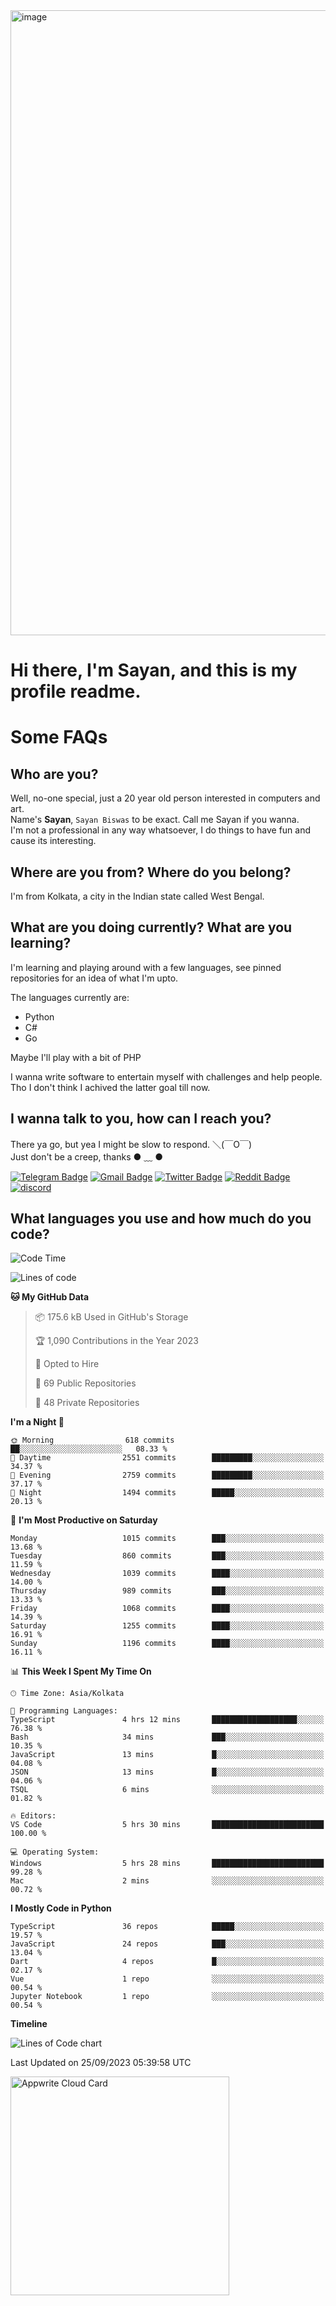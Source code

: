 <img src="https://github.com/Dank-del/Dank-del/assets/63096193/045e227e-4ef3-4c82-82b9-d22540fc40f7" alt="image" width="1000"/>


# **Hi there, I'm Sayan, and this is my profile readme.**
<!--  [![Profile views](https://gpvc.arturio.dev/dank-del)](https://github.com/dank-del) -->
# Some FAQs

## **Who are you?**

Well, no-one special, just a 20 year old person interested in computers and art. \
Name's **Sayan**, `Sayan Biswas` to be exact. Call me Sayan if you wanna. \
I'm not a professional in any way whatsoever, I do things to have fun and cause its interesting.

## **Where are you from? Where do you belong?**

I'm from Kolkata, a city in the Indian state called West Bengal.

## **What are you doing currently? What are you learning?**

I'm learning and playing around with a few languages, see pinned repositories for an idea of what I'm upto.

The languages currently are:

- Python
- C#
- Go

Maybe I'll play with a bit of PHP

I wanna write software to entertain myself with challenges and help people. \
Tho I don't think I achived the latter goal till now.

<!--## **Eww, I see a weeb profile.**

Can't help it, it's the best way to hide my face on this account
> Why do people hate weebs .-.

## **Cool, what more interests you?**

My interests are quite, weird. They're scattered all over the place. \
I've been fascinated by music and have studied it since the age of 6, I've performed on stage and on air but yeah now I've been away from that. I specialize in key instruments. \
Another thing that interests me is Media Production, aka, working with audio, video and broadcasting media.

> I just like art in general. also feeds the reason of me being obsessed with Japanese drawings (⋟ ﹏ ⋞)-->

## **I wanna talk to you, how can I reach you?**

There ya go, but yea I might be slow to respond. ＼(￣O￣) \
Just don't be a creep, thanks ● ﹏ ●

[![Telegram Badge](https://img.shields.io/badge/-dank_as_fuck-1ca0f1?style=flat-square&logo=telegram&logoColor=white&link=https://t.me/dank_as_fuck)](https://t.me/dank_as_fuck)
[![Gmail Badge](https://img.shields.io/badge/-sayan@asia.com-c14438?style=flat-square&logo=Gmail&logoColor=white&link=mailto:sayan@asia.com)](mailto:sayan@asia.com)
[![Twitter Badge](https://img.shields.io/twitter/follow/TheDankDel?style=social)](https://twitter.com/TheDankDel)
[![Reddit Badge](https://img.shields.io/reddit/user-karma/combined/dank_as_fuck_?style=social)](https://www.reddit.com/user/dank_as_fuck_/)
[![discord](https://discord-md-badge.vercel.app/api/shield/506536929152466945?style=social)](https://discordapp.com/users/506536929152466945)

## **What languages you use and how much do you code?**

<!--START_SECTION:waka-->
![Code Time](http://img.shields.io/badge/Code%20Time-1%2C216%20hrs%208%20mins-blue)

![Lines of code](https://img.shields.io/badge/From%20Hello%20World%20I%27ve%20Written-5.8%20million%20lines%20of%20code-blue)

**🐱 My GitHub Data** 

> 📦 175.6 kB Used in GitHub's Storage 
 > 
> 🏆 1,090 Contributions in the Year 2023
 > 
> 💼 Opted to Hire
 > 
> 📜 69 Public Repositories 
 > 
> 🔑 48 Private Repositories 
 > 
**I'm a Night 🦉** 

```text
🌞 Morning                618 commits         ██░░░░░░░░░░░░░░░░░░░░░░░   08.33 % 
🌆 Daytime                2551 commits        █████████░░░░░░░░░░░░░░░░   34.37 % 
🌃 Evening                2759 commits        █████████░░░░░░░░░░░░░░░░   37.17 % 
🌙 Night                  1494 commits        █████░░░░░░░░░░░░░░░░░░░░   20.13 % 
```
📅 **I'm Most Productive on Saturday** 

```text
Monday                   1015 commits        ███░░░░░░░░░░░░░░░░░░░░░░   13.68 % 
Tuesday                  860 commits         ███░░░░░░░░░░░░░░░░░░░░░░   11.59 % 
Wednesday                1039 commits        ████░░░░░░░░░░░░░░░░░░░░░   14.00 % 
Thursday                 989 commits         ███░░░░░░░░░░░░░░░░░░░░░░   13.33 % 
Friday                   1068 commits        ████░░░░░░░░░░░░░░░░░░░░░   14.39 % 
Saturday                 1255 commits        ████░░░░░░░░░░░░░░░░░░░░░   16.91 % 
Sunday                   1196 commits        ████░░░░░░░░░░░░░░░░░░░░░   16.11 % 
```


📊 **This Week I Spent My Time On** 

```text
🕑︎ Time Zone: Asia/Kolkata

💬 Programming Languages: 
TypeScript               4 hrs 12 mins       ███████████████████░░░░░░   76.38 % 
Bash                     34 mins             ███░░░░░░░░░░░░░░░░░░░░░░   10.35 % 
JavaScript               13 mins             █░░░░░░░░░░░░░░░░░░░░░░░░   04.08 % 
JSON                     13 mins             █░░░░░░░░░░░░░░░░░░░░░░░░   04.06 % 
TSQL                     6 mins              ░░░░░░░░░░░░░░░░░░░░░░░░░   01.82 % 

🔥 Editors: 
VS Code                  5 hrs 30 mins       █████████████████████████   100.00 % 

💻 Operating System: 
Windows                  5 hrs 28 mins       █████████████████████████   99.28 % 
Mac                      2 mins              ░░░░░░░░░░░░░░░░░░░░░░░░░   00.72 % 
```

**I Mostly Code in Python** 

```text
TypeScript               36 repos            █████░░░░░░░░░░░░░░░░░░░░   19.57 % 
JavaScript               24 repos            ███░░░░░░░░░░░░░░░░░░░░░░   13.04 % 
Dart                     4 repos             █░░░░░░░░░░░░░░░░░░░░░░░░   02.17 % 
Vue                      1 repo              ░░░░░░░░░░░░░░░░░░░░░░░░░   00.54 % 
Jupyter Notebook         1 repo              ░░░░░░░░░░░░░░░░░░░░░░░░░   00.54 % 
```



**Timeline**

![Lines of Code chart](https://raw.githubusercontent.com/Dank-del/Dank-del/main/assets/bar_graph.png)


 Last Updated on 25/09/2023 05:39:58 UTC
<!--END_SECTION:waka-->

<!--## **Can I stalk your spotify?**

Um sure.

![OwO Spotify](https://spotify-recently-played-readme.vercel.app/api?user=31fdrsslnr7nvq4ytqwtw7c4rxfm&count=5)-->

<a href="https://cloud.appwrite.io/card/64773257171d49803c27">
	<img width="350" src="https://cloud.appwrite.io/v1/cards/cloud?userId=64773257171d49803c27" alt="Appwrite Cloud Card" />
</a>
